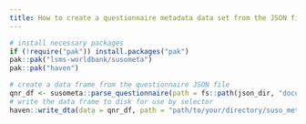 ```yaml
---
title: How to create a questionnaire metadata data set from the JSON file
---
```



```r
# install necessary packages
if (!require("pak")) install.packages("pak")
pak::pak("lsms-worldbank/susometa")
pak::pak("haven")

# create a data frame from the questionnaire JSON file
qnr_df <- susometa::parse_questionnaire(path = fs::path(json_dir, "document.json"))
# write the data frame to disk for use by selector
haven::write_dta(data = qnr_df, path = "path/to/your/directory/suso_metadata/dta)
```

<!-- TODO: either replace with a link to a script or point to a newly created function in susometa -->

